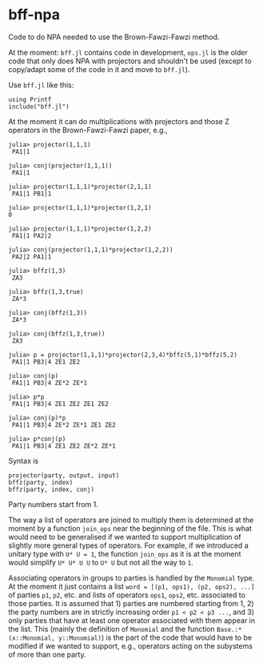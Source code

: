 # bff-npa

Code to do NPA needed to use the Brown-Fawzi-Fawzi method.

At the moment: `bff.jl` contains code in development, `ops.jl` is the older
code that only does NPA with projectors and shouldn't be used (except to
copy/adapt some of the code in it and move to `bff.jl`).

Use `bff.jl` like this:
```
using Printf
include("bff.jl")
```

At the moment it can do multiplications with projectors and those Z operators
in the Brown-Fawzi-Fawzi paper, e.g.,
```
julia> projector(1,1,1)
 PA1|1

julia> conj(projector(1,1,1))
 PA1|1

julia> projector(1,1,1)*projector(2,1,1)
 PA1|1 PB1|1

julia> projector(1,1,1)*projector(1,2,1)
0

julia> projector(1,1,1)*projector(1,2,2)
 PA1|1 PA2|2

julia> conj(projector(1,1,1)*projector(1,2,2))
 PA2|2 PA1|1

julia> bffz(1,3)
 ZA3

julia> bffz(1,3,true)
 ZA*3

julia> conj(bffz(1,3))
 ZA*3

julia> conj(bffz(1,3,true))
 ZA3

julia> p = projector(1,1,1)*projector(2,3,4)*bffz(5,1)*bffz(5,2)
 PA1|1 PB3|4 ZE1 ZE2

julia> conj(p)
 PA1|1 PB3|4 ZE*2 ZE*1

julia> p*p
 PA1|1 PB3|4 ZE1 ZE2 ZE1 ZE2

julia> conj(p)*p
 PA1|1 PB3|4 ZE*2 ZE*1 ZE1 ZE2

julia> p*conj(p)
 PA1|1 PB3|4 ZE1 ZE2 ZE*2 ZE*1
```

Syntax is
```
projector(party, output, input)
bffz(party, index)
bffz(party, index, conj)
```
Party numbers start from 1.

The way a list of operators are joined to multiply them is determined at the
moment by a function `join_ops` near the beginning of the file. This is what
would need to be generalised if we wanted to support multiplication of
slightly more general types of operators. For example, if we introduced a
unitary type with `U* U = 1`, the function `join_ops` as it is at the moment
would simplify `U* U* U U` to `U* U` but not all the way to `1`.

Associating operators in groups to parties is handled by the `Monomial`
type. At the moment it just contains a list
```word = [(p1, ops1), (p2, ops2), ...]```
of parties `p1`, `p2`, etc. and lists of operators `ops1`, `ops2`,
etc. associated to those parties. It is assumed that 1) parties are numbered
starting from 1, 2) the party numbers are in strictly increasing order `p1 <
p2 < p3 ...`, and 3) only parties that have at least one operator associated
with them appear in the list. This (mainly the definition of `Monomial` and
the function `Base.:*(x::Monomial, y::Monomial)`) is the part of the code
that would have to be modified if we wanted to support, e.g., operators
acting on the subystems of more than one party.
